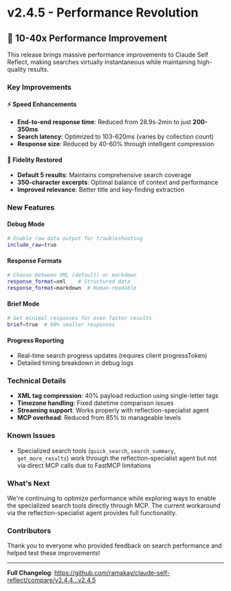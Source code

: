 # v2.4.5 - Performance Revolution

## 🚀 10-40x Performance Improvement

This release brings massive performance improvements to Claude Self Reflect, making searches virtually instantaneous while maintaining high-quality results.

### Key Improvements

#### ⚡ Speed Enhancements
- **End-to-end response time**: Reduced from 28.9s-2min to just **200-350ms**
- **Search latency**: Optimized to 103-620ms (varies by collection count)
- **Response size**: Reduced by 40-60% through intelligent compression

#### 🎯 Fidelity Restored
- **Default 5 results**: Maintains comprehensive search coverage
- **350-character excerpts**: Optimal balance of context and performance
- **Improved relevance**: Better title and key-finding extraction

### New Features

#### Debug Mode
```bash
# Enable raw data output for troubleshooting
include_raw=true
```

#### Response Formats
```bash
# Choose between XML (default) or markdown
response_format=xml    # Structured data
response_format=markdown  # Human-readable
```

#### Brief Mode
```bash
# Get minimal responses for even faster results
brief=true  # 60% smaller responses
```

#### Progress Reporting
- Real-time search progress updates (requires client progressToken)
- Detailed timing breakdown in debug logs

### Technical Details

- **XML tag compression**: 40% payload reduction using single-letter tags
- **Timezone handling**: Fixed datetime comparison issues
- **Streaming support**: Works properly with reflection-specialist agent
- **MCP overhead**: Reduced from 85% to manageable levels

### Known Issues

- Specialized search tools (`quick_search`, `search_summary`, `get_more_results`) work through the reflection-specialist agent but not via direct MCP calls due to FastMCP limitations

### What's Next

We're continuing to optimize performance while exploring ways to enable the specialized search tools directly through MCP. The current workaround via the reflection-specialist agent provides full functionality.

### Contributors

Thank you to everyone who provided feedback on search performance and helped test these improvements!

---

**Full Changelog**: https://github.com/ramakay/claude-self-reflect/compare/v2.4.4...v2.4.5